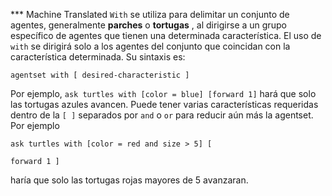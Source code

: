 ﻿*** Machine Translated
`With` se utiliza para delimitar un conjunto de agentes, generalmente **parches** o **tortugas** , al dirigirse a un grupo específico de agentes que tienen una determinada característica. El uso de `with` se dirigirá solo a los agentes del conjunto que coincidan con la característica determinada. Su sintaxis es:

`agentset with [ desired-characteristic ]`

Por ejemplo, `ask turtles with [color = blue] [forward 1]` hará que solo las tortugas azules avancen. Puede tener varias características requeridas dentro de la `[ ]` separados por `and` o `or` para reducir aún más la agentset. Por ejemplo

`ask turtles with [color = red and size > 5] [`

`forward 1 ]`

haría que solo las tortugas rojas mayores de 5 avanzaran.